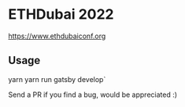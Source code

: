 # ETHDubai 2022

https://www.ethdubaiconf.org

## Usage

yarn
yarn run gatsby develop`

Send a PR if you find a bug, would be appreciated :)